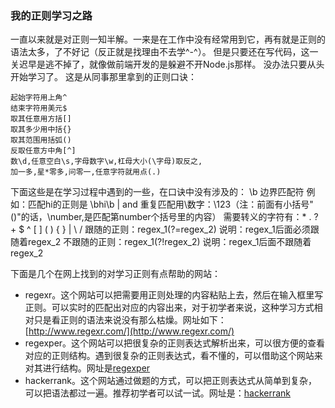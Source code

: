 ### 我的正则学习之路
一直以来就是对正则一知半解。一来是在工作中没有经常用到它，再有就是正则的语法太多，了不好记（反正就是找理由不去学^-^）。
但是只要还在写代码，这一关迟早是逃不掉了，就像做前端开发的是躲避不开Node.js那样。
没办法只要从头开始学习了。
这是从同事那里拿到的正则口诀：

```
起始字符用上角^
结束字符用美元$
取其任意用方括[]
取其多少用中括{}
取其范围用括弧()
反取任意方中角[^]
数\d,任意空白\s,字母数字\w,杠母大小(\字母)取反之,
加一多,星*零多,问零一,任意字符就用点(.)
```

下面这些是在学习过程中遇到的一些，在口诀中没有涉及的：
\b 边界匹配符        例如：匹配hi的正则是    \bhi\b
| and
重复匹配用\数字：\123（注：前面有小括号"()"的话，\number,是匹配第number个括号里的内容）
需要转义的字符有：* . ? + $ ^ [ ] ( ) { } | \ /
跟随的正则：regex_1(?=regex_2)    说明：regex_1后面必须跟随着regex_2
不跟随的正则：regex_1(?!regex_2)    说明：regex_1后面不跟随着regex_2

下面是几个在网上找到的对学习正则有点帮助的网站：
- regexr。这个网站可以把需要用正则处理的内容粘贴上去，然后在输入框里写正则。可以实时的匹配出对应的内容出来，对于初学者来说，这种学习方式相对只是看正则的语法来说没有那么枯燥。网址如下：
[http://www.regexr.com/](http://www.regexr.com/)
- regexper。这个网站可以把很复杂的正则表达式解析出来，可以很方便的查看对应的正则结构。遇到很复杂的正则表达式，看不懂的，可以借助这个网站来对其进行结构。网址是[regexper](https://regexper.com/)
- hackerrank。这个网站通过做题的方式，可以把正则表达式从简单到复杂，可以把语法都过一遍。推荐初学者可以试一试。网址是：[hackerrank](https://www.hackerrank.com/domains/regex/re-introduction)
